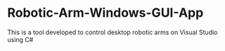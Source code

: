 # Robotic-Arm-Windows-GUI-App
This is a tool developed to control desktop robotic arms on Visual Studio using C#
